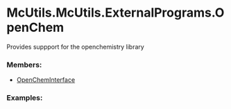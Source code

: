 # <a id="McUtils.McUtils.ExternalPrograms.OpenChem">McUtils.McUtils.ExternalPrograms.OpenChem</a>
    
Provides suppport for the openchemistry library

### Members:

  - [OpenChemInterface](OpenChem/OpenChemInterface.md)

### Examples:

